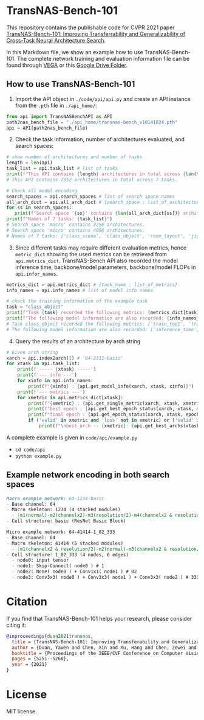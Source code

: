 # TransNAS-Bench-101

This repository contains the publishable code for CVPR 2021 paper [TransNAS-Bench-101: Improving Transferrability and Generalizability of Cross-Task Neural Architecture Search](https://arxiv.org/abs/2105.11871).

In this Markdown file, we show an example how to use TransNAS-Bench-101. The complete network training and evaluation information file can be found through [VEGA](https://www.noahlab.com.hk/opensource/vega/page/doc.html?path=datasets/transnasbench101) or this [Google Drive Folder](https://drive.google.com/drive/folders/1HlLr2ihZX_ZuV3lJX_4i7q4w-ZBdhJ6o?usp=share_link).

## How to use TransNAS-Bench-101

1. Import the API object in `./code/api/api.py` and create an API instance from the `.pth` file in `./api_home/`:
​
```python
from api import TransNASBenchAPI as API
path2nas_bench_file = "./api_home/transnas-bench_v10141024.pth"
api = API(path2nas_bench_file)
```

2. Check the task information, number of architectures evaluated, and search spaces:

```python
# show number of architectures and number of tasks
length = len(api)
task_list = api.task_list # list of tasks
print(f"This API contains {length} architectures in total across {len(task_list)} tasks.")
# This API contains 7352 architectures in total across 7 tasks.

# Check all model encoding
search_spaces = api.search_spaces # list of search space names
all_arch_dict = api.all_arch_dict # {search_space : list_of_architecture_names}
for ss in search_spaces:
   print(f"Search space '{ss}' contains {len(all_arch_dict[ss])} architectures.")
print(f"Names of 7 tasks: {task_list}")
# Search space 'macro' contains 3256 architectures.
# Search space 'micro' contains 4096 architectures.
# Names of 7 tasks: ['class_scene', 'class_object', 'room_layout', 'jigsaw', 'segmentsemantic', 'normal', 'autoencoder']
```

3. Since different tasks may require different evaluation metrics, hence `metric_dict` showing the used metrics can be retrieved from `api.metrics_dict`. TransNAS-Bench API also recorded the model inference time, backbone/model parameters, backbone/model FLOPs in `api.infor_names`.

```python
metrics_dict = api.metrics_dict # {task_name : list_of_metrics}
info_names = api.info_names # list of model info names

# check the training information of the example task
task = "class_object"
print(f"Task {task} recorded the following metrics: {metrics_dict[task]}")
print(f"The following model information are also recorded: {info_names}")
# Task class_object recorded the following metrics: ['train_top1', 'train_top5', 'train_loss', 'valid_top1', 'valid_top5', 'valid_loss', 'test_top1', 'test_top5', 'test_loss', 'time_elapsed']
# The following model information are also recorded: ['inference_time', 'encoder_params', 'model_params', 'model_FLOPs', 'encoder_FLOPs']
```

4. Query the results of an architecture by arch string
​
```python
# Given arch string
xarch = api.index2arch(1) # '64-2311-basic'
for xtask in api.task_list:
    print(f'----- {xtask} -----')
    print(f'--- info ---')
    for xinfo in api.info_names:
        print(f"{xinfo} : {api.get_model_info(xarch, xtask, xinfo)}")
    print(f'--- metrics ---')
    for xmetric in api.metrics_dict[xtask]:
        print(f"{xmetric} : {api.get_single_metric(xarch, xtask, xmetric, mode='best')}")
        print(f"best epoch : {api.get_best_epoch_status(xarch, xtask, metric=xmetric)}")
        print(f"final epoch : {api.get_epoch_status(xarch, xtask, epoch=-1)}")
        if ('valid' in xmetric and 'loss' not in xmetric) or ('valid' in xmetric and 'neg_loss' in xmetric):
            print(f"\nbest_arch -- {xmetric}: {api.get_best_archs(xtask, xmetric, 'micro')[0]}")
```

A complete example is given in `code/api/example.py`
- `cd code/api`
- `python example.py`

## Example network encoding in both search spaces

```markdown
Macro example network: 64-1234-basic
- Base channel: 64
- Macro skeleton: 1234 (4 stacked modules)
  - [m1(normal)-m2(channelx2)-m3(resolution/2)-m4(channelx2 & resolution/2)]
- Cell structure: basic (ResNet Basic Block)

Micro example network: 64-41414-1_02_333
- Base channel: 64
- Macro skeleton: 41414 (5 stacked modules)
  - [m1(channelx2 & resolution/2)-m2(normal)-m3(channelx2 & resolution/2)-m4(normal)-m5(channelx2 & resolution/2)]
- Cell structure: 1_02_333 (4 nodes, 6 edges)
  - node0: input tensor
  - node1: Skip-Connect( node0 ) # 1
  - node2: None( node0 ) + Conv1x1( node1 ) # 02
  - node3: Conv3x3( node0 ) + Conv3x3( node1 ) + Conv3x3( node2 ) # 333
```

# Citation

If you find that TransNAS-Bench-101 helps your research, please consider citing it:

```bibtex
@inproceedings{duan2021transnas,
  title = {TransNAS-Bench-101: Improving Transferability and Generalizability of Cross-Task Neural Architecture Search},
  author = {Duan, Yawen and Chen, Xin and Xu, Hang and Chen, Zewei and Liang, Xiaodan and Zhang, Tong and Li, Zhenguo},
  booktitle = {Proceedings of the IEEE/CVF Conference on Computer Vision and Pattern Recognition},
  pages = {5251--5260},
  year = {2021}
}
```

# License
MIT license.

